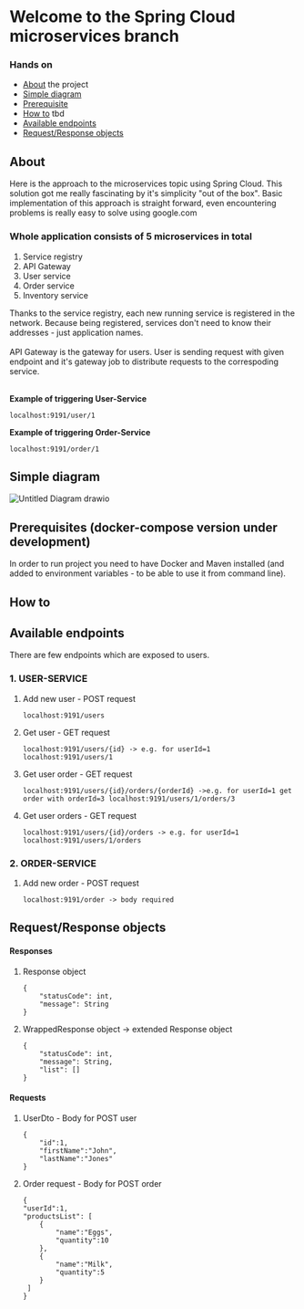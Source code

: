 # Welcome to the Spring Cloud microservices branch
### Hands on 
* [About](https://github.com/kpuda/Microservices/tree/main/FirstSpringCloudMicroserviceApp#about) the project
* [Simple diagram](https://github.com/kpuda/Microservices/tree/main/FirstSpringCloudMicroserviceApp#simple-diagram)
* [Prerequisite](https://github.com/kpuda/Microservices/tree/main/FirstSpringCloudMicroserviceApp#prerequisites-docker-compose-version-under-development)
* [How to](https://github.com/kpuda/Microservices/tree/main/FirstSpringCloudMicroserviceApp#how-to)  tbd
* [Available endpoints](https://github.com/kpuda/Microservices/tree/main/FirstSpringCloudMicroserviceApp#available-endpoints)
* [Request/Response objects](https://github.com/kpuda/Microservices/tree/main/FirstSpringCloudMicroserviceApp#requestresponse-objects)

## About
Here is the approach to the microservices topic using Spring Cloud. This solution got me really fascinating by it's simplicity "out of the box". Basic implementation of this approach is straight forward, even encountering problems is really easy to solve using google.com
<h3>Whole application consists of 5 microservices in total</h3>
<ol>
  <li>Service registry</li>
  <li>API Gateway</li>
  <li>User service</li>
  <li>Order service</li>
<li>Inventory service</li>
</ol>
Thanks to the service registry, each new running service is registered in the network. Because being registered, services don't need to know their addresses - just application names.
<br><br>API Gateway is the gateway for users. User is sending request with given endpoint and it's gateway job to distribute requests to the correspoding service.
<br><br>

<b>Example of triggering User-Service</b>

    localhost:9191/user/1

<b>Example of triggering Order-Service</b>

    localhost:9191/order/1


## Simple diagram
![Untitled Diagram drawio](https://user-images.githubusercontent.com/88575348/211272444-a8833801-e8bc-4e46-bdfe-e2314cd74043.png)

## Prerequisites (docker-compose version under development)
In order to run project you need to have Docker and Maven installed (and added to environment variables - to be able to use it from command line).
## How to

## Available endpoints
There are few endpoints which are exposed to users.
### 1. USER-SERVICE
<ol>
<li>Add new user - POST request

    localhost:9191/users
</li>
<li>Get user - GET request

    localhost:9191/users/{id} -> e.g. for userId=1 localhost:9191/users/1 
</li>
<li>Get user order - GET request

    localhost:9191/users/{id}/orders/{orderId} ->e.g. for userId=1 get order with orderId=3 localhost:9191/users/1/orders/3
</li>
<li>Get user orders - GET request

    localhost:9191/users/{id}/orders -> e.g. for userId=1 localhost:9191/users/1/orders
</li>
</ol>

### 2. ORDER-SERVICE
<ol>
<li>Add new order - POST request

    localhost:9191/order -> body required

</li>
</ol>

## Request/Response objects
#### Responses
<ol>
<li>Response object

    {
        "statusCode": int,
        "message": String
    }
</li>
<li>WrappedResponse object -> extended Response object

    {
        "statusCode": int,
        "message": String,
        "list": []
    }
</li>
</ol>

#### Requests
<ol>
<li>UserDto - Body for POST user

    {
        "id":1,
        "firstName":"John",
        "lastName":"Jones"
    }
</li>
<li>Order request - Body for POST order

    {
    "userId":1,
    "productsList": [
        {
            "name":"Eggs",
            "quantity":10
        },
        {
            "name":"Milk",
            "quantity":5
        }
     ]
    }
</li>
</ol>

